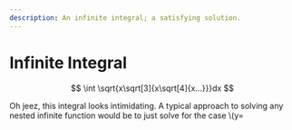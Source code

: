 ```yaml
---
description: An infinite integral; a satisfying solution.
---
```


# Infinite Integral

$$
\int \sqrt{x\sqrt[3]{x\sqrt[4]{x...}}}dx
$$

Oh jeez, this integral looks intimidating. A typical approach to solving any nested infinite function would be to just solve for the case \\(y=

